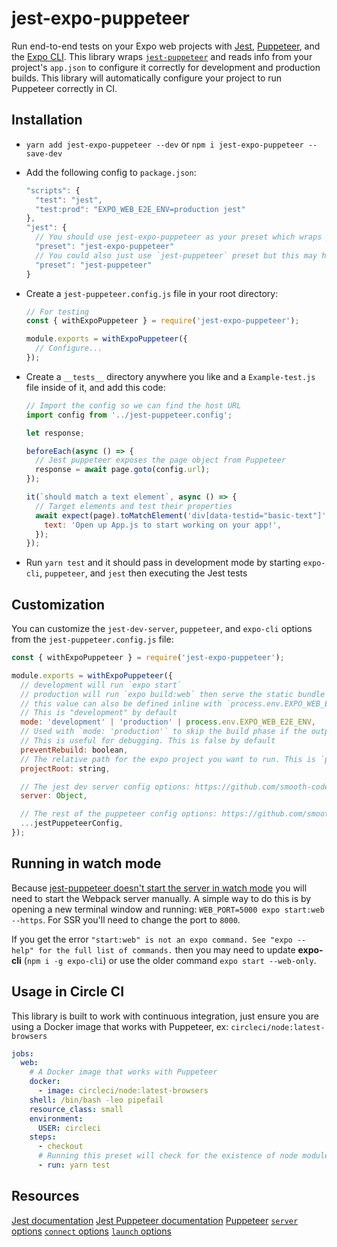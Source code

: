 # jest-expo-puppeteer

Run end-to-end tests on your Expo web projects with [Jest][jest], [Puppeteer][puppeteer], and the [Expo CLI][expo-cli].
This library wraps [`jest-puppeteer`][jest-puppeteer] and reads info from your project's `app.json` to configure it correctly for development and production builds. This library will automatically configure your project to run Puppeteer correctly in CI.

## Installation

- `yarn add jest-expo-puppeteer --dev` or `npm i jest-expo-puppeteer --save-dev`
- Add the following config to `package.json`:

  ```js
  "scripts": {
    "test": "jest",
    "test:prod": "EXPO_WEB_E2E_ENV=production jest"
  },
  "jest": {
    // You should use jest-expo-puppeteer as your preset which wraps jest-puppeteer and adds minor changes (subject to change in the future)
    "preset": "jest-expo-puppeteer"
    // You could also just use `jest-puppeteer` preset but this may have unexpected behavior
    "preset": "jest-puppeteer"
  }
  ```

- Create a `jest-puppeteer.config.js` file in your root directory:

  ```js
  // For testing
  const { withExpoPuppeteer } = require('jest-expo-puppeteer');

  module.exports = withExpoPuppeteer({
    // Configure...
  });
  ```

- Create a `__tests__` directory anywhere you like and a `Example-test.js` file inside of it, and add this code:

  ```js
  // Import the config so we can find the host URL
  import config from '../jest-puppeteer.config';

  let response;

  beforeEach(async () => {
    // Jest puppeteer exposes the page object from Puppeteer
    response = await page.goto(config.url);
  });

  it(`should match a text element`, async () => {
    // Target elements and test their properties
    await expect(page).toMatchElement('div[data-testid="basic-text"]', {
      text: 'Open up App.js to start working on your app!',
    });
  });
  ```

- Run `yarn test` and it should pass in development mode by starting `expo-cli`, `puppeteer`, and `jest` then executing the Jest tests

## Customization

You can customize the `jest-dev-server`, `puppeteer`, and `expo-cli` options from the `jest-puppeteer.config.js` file:

```js
const { withExpoPuppeteer } = require('jest-expo-puppeteer');

module.exports = withExpoPuppeteer({
  // development will run `expo start`
  // production will run `expo build:web` then serve the static bundle
  // this value can also be defined inline with `process.env.EXPO_WEB_E2E_ENV`
  // This is "development" by default
  mode: 'development' | 'production' | process.env.EXPO_WEB_E2E_ENV,
  // Used with `mode: 'production'` to skip the build phase if the output folder exists.
  // This is useful for debugging. This is false by default
  preventRebuild: boolean,
  // The relative path for the expo project you want to run. This is `process.cwd()` by default (root directory)
  projectRoot: string,

  // The jest dev server config options: https://github.com/smooth-code/jest-puppeteer/tree/master/packages/jest-dev-server#options
  server: Object,

  // The rest of the puppeteer config options: https://github.com/smooth-code/jest-puppeteer#configure-puppeteer
  ...jestPuppeteerConfig,
});
```

## Running in watch mode

Because [jest-puppeteer doesn't start the server in watch mode](https://github.com/smooth-code/jest-puppeteer/issues/229) you will need to start the Webpack server manually. A simple way to do this is by opening a new terminal window and running: `WEB_PORT=5000 expo start:web --https`. For SSR you'll need to change the port to `8000`.

If you get the error `"start:web" is not an expo command. See "expo --help" for the full list of commands.` then you may need to update **expo-cli** (`npm i -g expo-cli`) or use the older command `expo start --web-only`.

## Usage in Circle CI

This library is built to work with continuous integration, just ensure you are using a Docker image that works with Puppeteer, ex: `circleci/node:latest-browsers`

```yml
jobs:
  web:
    # A Docker image that works with Puppeteer
    docker:
      - image: circleci/node:latest-browsers
    shell: /bin/bash -leo pipefail
    resource_class: small
    environment:
      USER: circleci
    steps:
      - checkout
      # Running this preset will check for the existence of node modules before running.
      - run: yarn test
```

## Resources

[Jest documentation][jest]
[Jest Puppeteer documentation][jest-puppeteer]
[Puppeteer][puppeteer]
[`server` options](https://github.com/smooth-code/jest-puppeteer/tree/master/packages/jest-dev-server#options)
[`connect` options](https://github.com/GoogleChrome/puppeteer/blob/master/docs/api.md#puppeteerconnectoptions)
[`launch` options](https://github.com/GoogleChrome/puppeteer/blob/master/docs/api.md#puppeteerlaunchoptions)

[jest]: https://facebook.github.io/jest/
[jest-puppeteer]: https://github.com/smooth-code/jest-puppeteer
[puppeteer]: https://github.com/GoogleChrome/puppeteer
[expo-cli]: https://github.com/expo/expo-cli
